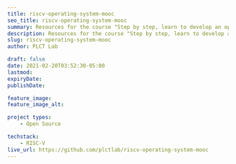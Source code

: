 ```yaml
---
title: riscv-operating-system-mooc
seo_title: riscv-operating-system-mooc
summary: Resources for the course "Step by step, learn to develop an operating system on RISC-V"
description: Resources for the course "Step by step, learn to develop an operating system on RISC-V"
slug: riscv-operating-system-mooc
author: PLCT Lab

draft: false
date: 2021-02-20T03:52:30-05:00
lastmod: 
expiryDate: 
publishDate: 

feature_image: 
feature_image_alt: 

project types: 
    - Open Source

techstack:
    - RISC-V
live_url: https://github.com/plctlab/riscv-operating-system-mooc
---
```


